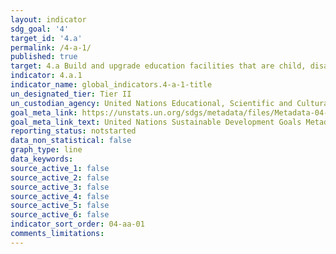 ```yaml
---
layout: indicator
sdg_goal: '4'
target_id: '4.a'
permalink: /4-a-1/
published: true
target: 4.a Build and upgrade education facilities that are child, disability and gender sensitive and provide safe, non-violent, inclusive and effective learning environments for all
indicator: 4.a.1
indicator_name: global_indicators.4-a-1-title
un_designated_tier: Tier II
un_custodian_agency: United Nations Educational, Scientific and Cultural Organization - Institute for Statistics (UNESCO-UIS)
goal_meta_link: https://unstats.un.org/sdgs/metadata/files/Metadata-04-0A-01.pdf
goal_meta_link_text: United Nations Sustainable Development Goals Metadata (PDF 222 KB)
reporting_status: notstarted
data_non_statistical: false
graph_type: line
data_keywords:  
source_active_1: false
source_active_2: false
source_active_3: false
source_active_4: false
source_active_5: false
source_active_6: false
indicator_sort_order: 04-aa-01
comments_limitations: 
---
```

